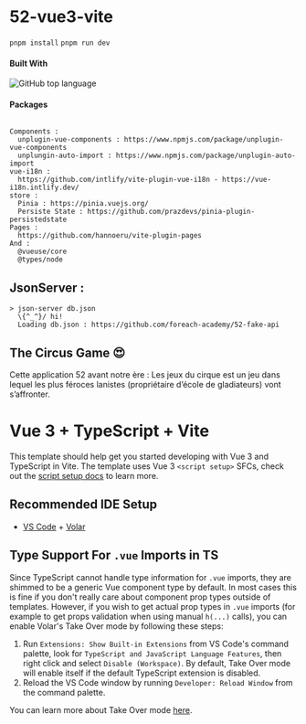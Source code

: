 
# 52-vue3-vite

`pnpm install`
`pnpm run dev`
#### Built With
![GitHub top language](https://img.shields.io/github/languages/top/Nyaraa-2/52-vue3-vite)

#### Packages

```

Components : 
  unplugin-vue-components : https://www.npmjs.com/package/unplugin-vue-components
  unplungin-auto-import : https://www.npmjs.com/package/unplugin-auto-import
vue-i18n : 
  https://github.com/intlify/vite-plugin-vue-i18n - https://vue-i18n.intlify.dev/ 
store : 
  Pinia : https://pinia.vuejs.org/
  Persiste State : https://github.com/prazdevs/pinia-plugin-persistedstate
Pages : 
  https://github.com/hannoeru/vite-plugin-pages
And : 
  @vueuse/core
  @types/node
```

## JsonServer : 
```
> json-server db.json
  \{^_^}/ hi!
  Loading db.json : https://github.com/foreach-academy/52-fake-api
```


## The Circus Game :heart_eyes:
Cette application 52 avant notre ère : Les jeux du cirque est un jeu dans lequel les plus féroces lanistes (propriétaire d’école de gladiateurs) vont s’affronter.
# Vue 3 + TypeScript + Vite

This template should help get you started developing with Vue 3 and TypeScript in Vite. The template uses Vue 3 `<script setup>` SFCs, check out the [script setup docs](https://v3.vuejs.org/api/sfc-script-setup.html#sfc-script-setup) to learn more.

## Recommended IDE Setup

- [VS Code](https://code.visualstudio.com/) + [Volar](https://marketplace.visualstudio.com/items?itemName=Vue.volar)

## Type Support For `.vue` Imports in TS

Since TypeScript cannot handle type information for `.vue` imports, they are shimmed to be a generic Vue component type by default. In most cases this is fine if you don't really care about component prop types outside of templates. However, if you wish to get actual prop types in `.vue` imports (for example to get props validation when using manual `h(...)` calls), you can enable Volar's Take Over mode by following these steps:

1. Run `Extensions: Show Built-in Extensions` from VS Code's command palette, look for `TypeScript and JavaScript Language Features`, then right click and select `Disable (Workspace)`. By default, Take Over mode will enable itself if the default TypeScript extension is disabled.
2. Reload the VS Code window by running `Developer: Reload Window` from the command palette.

You can learn more about Take Over mode [here](https://github.com/johnsoncodehk/volar/discussions/471).



